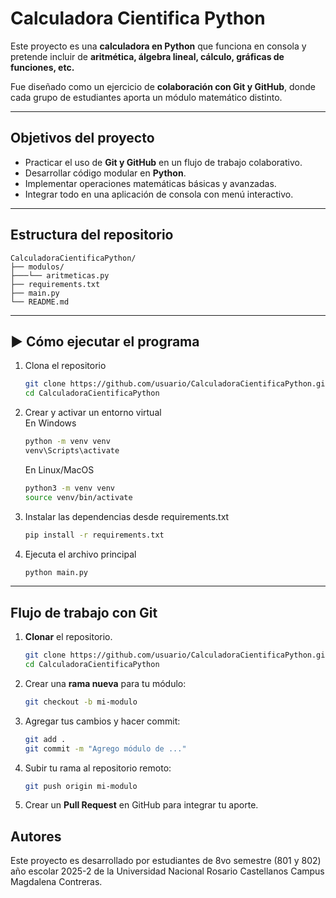 # Calculadora Cientifica Python

Este proyecto es una **calculadora en Python** que funciona en consola y pretende incluir de **aritmética, álgebra lineal, cálculo, gráficas de funciones, etc.** 

Fue diseñado como un ejercicio de **colaboración con Git y GitHub**, donde cada grupo de estudiantes aporta un módulo matemático distinto.

---

## Objetivos del proyecto

* Practicar el uso de **Git y GitHub** en un flujo de trabajo colaborativo.
* Desarrollar código modular en **Python**.
* Implementar operaciones matemáticas básicas y avanzadas.
* Integrar todo en una aplicación de consola con menú interactivo.

---

## Estructura del repositorio

```
CalculadoraCientificaPython/
├── modulos/
├───└── aritmeticas.py
├── requirements.txt
├── main.py
└── README.md
```

---

## ▶️ Cómo ejecutar el programa

1. Clona el repositorio

   ```bash
   git clone https://github.com/usuario/CalculadoraCientificaPython.git
   cd CalculadoraCientificaPython
   ```
2. Crear y activar un entorno virtual  
    En Windows
	```bash
	python -m venv venv
	venv\Scripts\activate
	```  
	En Linux/MacOS
	```bash
	python3 -m venv venv
	source venv/bin/activate	
	```
3. Instalar las dependencias desde requirements.txt
	```bash
	pip install -r requirements.txt
	```
4. Ejecuta el archivo principal

   ```bash
   python main.py
   ```

---

## Flujo de trabajo con Git

1. **Clonar** el repositorio.
   ```bash
   git clone https://github.com/usuario/CalculadoraCientificaPython.git
   cd CalculadoraCientificaPython
   ```
2. Crear una **rama nueva** para tu módulo:

   ```bash
   git checkout -b mi-modulo
   ```
3. Agregar tus cambios y hacer commit:

   ```bash
   git add .
   git commit -m "Agrego módulo de ..."
   ```
4. Subir tu rama al repositorio remoto:

   ```bash
   git push origin mi-modulo
   ```
5. Crear un **Pull Request** en GitHub para integrar tu aporte.


## Autores

Este proyecto es desarrollado por estudiantes de 8vo semestre (801 y 802) año escolar 2025-2 de la Universidad Nacional Rosario Castellanos Campus Magdalena Contreras.
